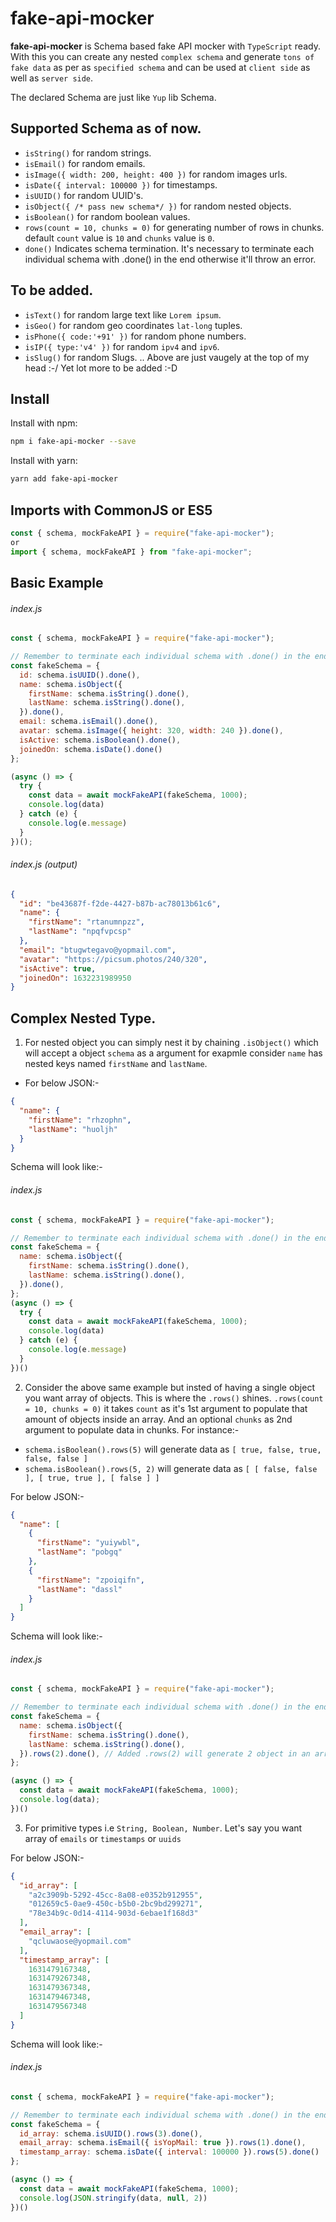 # fake-api-mocker

**fake-api-mocker** is Schema based fake API mocker with `TypeScript` ready. With this you can create any nested `complex schema` and generate `tons of fake data` as per as `specified schema` and can be used at `client side` as well as `server side`.

The declared Schema are just like `Yup` lib Schema.
## Supported Schema as of now.
- ```isString()``` for random strings.
- ```isEmail()``` for random emails.
- ```isImage({ width: 200, height: 400 })``` for random images urls.
- ```isDate({ interval: 100000 })```  for timestamps.
- ```isUUID()``` for random UUID's.
- ```isObject({ /* pass new schema*/ })``` for random nested objects.
- ```isBoolean()``` for random boolean values.
- ```rows(count = 10, chunks = 0)``` for generating number of rows in chunks.
 default `count` value is `10` and `chunks` value is `0`.
- ```done()``` Indicates schema termination.
It's necessary to terminate each individual schema with .done() in the end otherwise it'll throw an error.

## To be added.
- ```isText()``` for random large text like `Lorem ipsum`.
- ```isGeo()``` for random geo coordinates `lat-long` tuples.
- ```isPhone({ code:'+91' })``` for random phone numbers.
- ```isIP({ type:'v4' })```  for random `ipv4` and `ipv6`.
- ```isSlug()``` for random Slugs.
.. Above are just vaugely at the top of my head :-/
 Yet lot more to be added :-D



## Install

Install with npm:

```sh
npm i fake-api-mocker --save
```

Install with yarn:

```sh
yarn add fake-api-mocker
```
## Imports with CommonJS or ES5
```js
const { schema, mockFakeAPI } = require("fake-api-mocker");
or 
import { schema, mockFakeAPI } from "fake-api-mocker";
```

## Basic Example

###### index.js
```js
const { schema, mockFakeAPI } = require("fake-api-mocker");

// Remember to terminate each individual schema with .done() in the end otherwise it'll throw an error.
const fakeSchema = {
  id: schema.isUUID().done(),
  name: schema.isObject({
    firstName: schema.isString().done(),
    lastName: schema.isString().done(),
  }).done(),
  email: schema.isEmail().done(),
  avatar: schema.isImage({ height: 320, width: 240 }).done(),
  isActive: schema.isBoolean().done(),
  joinedOn: schema.isDate().done()
};

(async () => {
  try {
    const data = await mockFakeAPI(fakeSchema, 1000);
    console.log(data)
  } catch (e) {
    console.log(e.message)
  }
})();
```
###### index.js (output)
```json
{
  "id": "be43687f-f2de-4427-b87b-ac78013b61c6",
  "name": {
    "firstName": "rtanumnpzz",
    "lastName": "npqfvpcsp"
  },
  "email": "btugwtegavo@yopmail.com",
  "avatar": "https://picsum.photos/240/320",
  "isActive": true,
  "joinedOn": 1632231989950
}
```
## Complex Nested Type.

1. For nested object you can simply nest it by chaining `.isObject()` which will accept a object `schema` as a argument 
for exapmle consider `name` has nested keys named `firstName` and `lastName`.

- For below JSON:-
```json
{
  "name": {
    "firstName": "rhzophn",
    "lastName": "huoljh"
  }
}
```

Schema will look like:-
###### index.js
```js
const { schema, mockFakeAPI } = require("fake-api-mocker");

// Remember to terminate each individual schema with .done() in the end otherwise it'll throw an error.
const fakeSchema = {
  name: schema.isObject({
    firstName: schema.isString().done(),
    lastName: schema.isString().done(),
  }).done(),
};
(async () => {
  try {
    const data = await mockFakeAPI(fakeSchema, 1000);
    console.log(data)
  } catch (e) {
    console.log(e.message)
  }
})()
```
 2. Consider the above same example but insted of having a single object you want array of objects. This is where the ```.rows()``` shines.
 `.rows(count = 10, chunks = 0)`  it takes `count` as it's 1st argument to populate that amount of objects inside an array. And an optional `chunks` as 2nd argument to populate data in chunks.
For instance:-
- `schema.isBoolean().rows(5)` will generate data as `[ true, false, true, false, false ]`
- `schema.isBoolean().rows(5, 2)` will generate data as `[ [ false, false ], [ true, true ], [ false ] ]`

For below JSON:-
```json
{
  "name": [
    {
      "firstName": "yuiywbl",
      "lastName": "pobgq"
    },
    {
      "firstName": "zpoiqifn",
      "lastName": "dassl"
    }
  ]
}
```

Schema will look like:-
###### index.js
```js
const { schema, mockFakeAPI } = require("fake-api-mocker");

// Remember to terminate each individual schema with .done() in the end otherwise it'll throw an error.
const fakeSchema = {
  name: schema.isObject({
    firstName: schema.isString().done(),
    lastName: schema.isString().done(),
  }).rows(2).done(), // Added .rows(2) will generate 2 object in an array
};

(async () => {
  const data = await mockFakeAPI(fakeSchema, 1000);
  console.log(data);
})()
```

3. For primitive types i.e `String, Boolean, Number`. Let's say you want array of `emails` or `timestamps` or `uuids`

For below JSON:-
```json
{
  "id_array": [
    "a2c3909b-5292-45cc-8a08-e0352b912955",
    "012659c5-0ae9-450c-b5b0-2bc9bd299271",
    "78e34b9c-0d14-4114-903d-6ebae1f168d3"
  ],
  "email_array": [
    "qcluwaose@yopmail.com"
  ],
  "timestamp_array": [
    1631479167348,
    1631479267348,
    1631479367348,
    1631479467348,
    1631479567348
  ]
}
```

Schema will look like:-
###### index.js
```js
const { schema, mockFakeAPI } = require("fake-api-mocker");

// Remember to terminate each individual schema with .done() in the end otherwise it'll throw an error.
const fakeSchema = {
  id_array: schema.isUUID().rows(3).done(),
  email_array: schema.isEmail({ isYopMail: true }).rows(1).done(),
  timestamp_array: schema.isDate({ interval: 100000 }).rows(5).done()
};

(async () => {
  const data = await mockFakeAPI(fakeSchema, 1000);
  console.log(JSON.stringify(data, null, 2))
})()
```